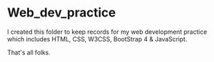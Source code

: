 # Web_dev_practice

I created this folder to keep records for my web development practice which includes HTML, CSS, W3CSS, BootStrap 4 & JavaScript.

That's all folks.
